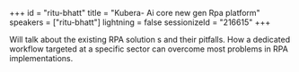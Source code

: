 +++
id = "ritu-bhatt"
title = "Kubera- Ai core  new gen Rpa platform"
speakers = ["ritu-bhatt"]
lightning = false
sessionizeId = "216615"
+++

Will talk about the existing RPA solution s and their pitfalls.  How a dedicated workflow targeted at a specific sector can overcome most problems in RPA implementations.